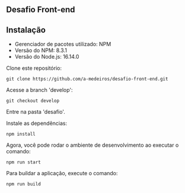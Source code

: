 ## Desafio Front-end

## Instalação
- Gerenciador de pacotes utilizado: NPM
- Versão do NPM: 8.3.1
- Versão do Node.js: 16.14.0

Clone este repositório:
```
git clone https://github.com/a-medeiros/desafio-front-end.git
```

Acesse a branch 'develop':
```
git checkout develop
```

Entre na pasta 'desafio'.

Instale as dependências:
```
npm install
```

Agora, você pode rodar o ambiente de desenvolvimento ao executar o comando:
```
npm run start
```

Para buildar a aplicação, execute o comando:
```
npm run build
``` 
